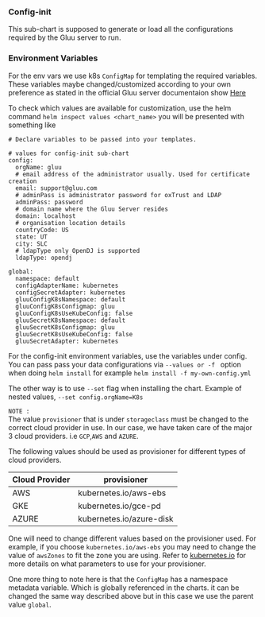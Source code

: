 ### Config-init

This sub-chart is supposed to generate or load all the configurations required by the Gluu server to run.

### Environment Variables

For the env vars we use k8s `ConfigMap` for templating the required variables.
These variables maybe changed/customized according to your own preference as stated in the official Gluu server documentaion show [Here](https://gluu.org/docs/de/reference/config-init/#generate)

To check which values are available for customization, use the helm command `helm inspect values <chart_name>` you will be presented with something like  

```
# Declare variables to be passed into your templates.

# values for config-init sub-chart
config:
  orgName: gluu
  # email address of the administrator usually. Used for certificate creation
  email: support@gluu.com
  # adminPass is administrator password for oxTrust and LDAP
  adminPass: password
  # domain name where the Gluu Server resides
  domain: localhost
  # organisation location details
  countryCode: US
  state: UT
  city: SLC
  # ldapType only OpenDJ is supported
  ldapType: opendj

global:
  namespace: default
  configAdapterName: kubernetes
  configSecretAdapter: kubernetes
  gluuConfigK8sNamespace: default
  gluuConfigK8sConfigmap: gluu
  gluuConfigK8sUseKubeConfig: false
  gluuSecretK8sNamespace: default
  gluuSecretK8sConfigmap: gluu
  gluuSecretK8sUseKubeConfig: false
  gluuSecretAdapter: kubernetes
```

For the config-init environment variables, use the variables under config. You can pass pass your data configurations via `--values or -f ` option when doing `helm install` for example `helm install -f my-own-config.yml`  

The other way is to use `--set` flag when installing the chart. Example of nested values, `--set config.orgName=K8s`

`NOTE :`   
The value `provisioner` that is under `storageclass` must be changed to the correct cloud provider in use. In our case, we have taken care of the major 3 cloud providers. i.e `GCP`,`AWS` and `AZURE`.

The following values should be used as provisioner for different types of cloud providers.

|  Cloud Provider  |  provisioner               |
|  --------------  |  ------------------------- |
|  AWS             |  kubernetes.io/aws-ebs     |
|  GKE             |  kubernetes.io/gce-pd      |
|  AZURE           |  kubernetes.io/azure-disk  |  

One will need to change different values based on the provisioner used. For example, if you choose `kubernetes.io/aws-ebs` you may need to change the value of `awsZones` to fit the zone you are using. Refer to [kubernetes.io](https://kubernetes.io/docs/concepts/storage/storage-classes/) for more details on what parameters to use for your provisioner.

One more thing to note here is that the `ConfigMap` has a namespace metadata variable. Which is globally referenced in the charts. it can be changed the same way described above but in this case we use the parent value `global`.